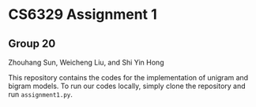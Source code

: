 CS6329 Assignment 1
==========================================================================

Group 20
-----
Zhouhang Sun, Weicheng Liu, and Shi Yin Hong

This repository contains the codes for the implementation of unigram and bigram models. To run our codes locally, simply clone the repository and run ``assignment1.py``.
